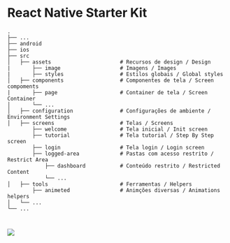 # React Native Starter Kit 
    .
    ├── ...
    ├── android   
    ├── ios   
    ├── src
    │   ├── assets                      # Recursos de design / Design 
    |       ├── image                   # Imagens / Images
    |       ├── styles                  # Estilos globais / Global styles                 
    │   ├── components                  # Componentes de tela / Screen compoments
    |       ├── page                    # Container de tela / Screen Container
    │       └── ...  
    │   ├── configuration               # Configurações de ambiente / Environment Settings    
    │   ├── screens                     # Telas / Screens
            ├── welcome                 # Tela inicial / Init screen
            ├── tutorial                # Tela tutorial / Step By Step screen
            ├── login                   # Tela login / Login screen
            ├── logged-area             # Pastas com acesso restrito / Restrict Area
                ├── dashboard           # Conteúdo restrito / Restricted Content
                └── ...  
    │   ├── tools                       # Ferramentas / Helpers
            ├── animeted                # Animções diversas / Animations helpers    
    │   └── ...                 
    └── ...

# ![](https://media.giphy.com/media/bg1MQ6IUVoVOM/giphy.gif)


